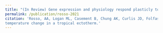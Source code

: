 ```yaml
---
title: "(In Review) Gene expression and physiology respond plasticly to temperature change in a tropical ectotherm."
permalink: /publication/rosso-2021
citation: 'Rosso, AA, Logan ML, Casement B, Chung AK, Curlis JD, Folfas E, Gallegos M, Neel LK, Nicholson DJ, Williams CE, McMillan WO, and Cox CL. Gene expression and physiology respond plasticly to
temperature change in a tropical ectotherm.'
---
```



